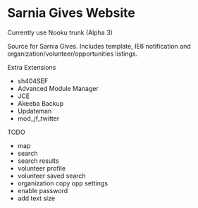 # Sarnia Gives Website

Currently use Nooku trunk (Alpha 3)

Source for Sarnia Gives. Includes template, IE6 notification and organization/volunteer/opportunities listings.

Extra Extensions
 - sh404SEF
 - Advanced Module Manager
 - JCE
 - Akeeba Backup
 - Updateman
 - mod_jf_twitter

TODO
- map
- search
- search results
- volunteer profile
- volunteer saved search
- organization copy opp settings
- enable password
- add text size
